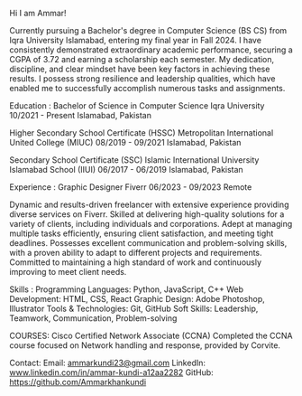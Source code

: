 Hi I am Ammar!

Currently pursuing a Bachelor's degree in Computer Science (BS CS) from Iqra University Islamabad, entering my final year in Fall 2024. 
I have consistently demonstrated extraordinary academic performance, securing a CGPA of 3.72 and earning a scholarship each semester. 
My dedication, discipline, and clear mindset have been key factors in achieving these results. 
I possess strong resilience and leadership qualities, which have enabled me to successfully accomplish numerous tasks and assignments.

Education :
Bachelor of Science in Computer Science
Iqra University
10/2021 - Present
Islamabad, Pakistan

Higher Secondary School Certificate (HSSC)
Metropolitan International United College (MIUC)
08/2019 - 09/2021
Islamabad, Pakistan

Secondary School Certificate (SSC)
Islamic International University Islamabad School (IIUI)
06/2017 - 06/2019
Islamabad, Pakistan

Experience :
Graphic Designer
Fiverr
06/2023 - 09/2023
Remote

Dynamic and results-driven freelancer with extensive experience providing diverse services on Fiverr. 
Skilled at delivering high-quality solutions for a variety of clients, including individuals and corporations. 
Adept at managing multiple tasks efficiently, ensuring client satisfaction, and meeting tight deadlines. 
Possesses excellent communication and problem-solving skills, with a proven ability to adapt to different projects and requirements. 
Committed to maintaining a high standard of work and continuously improving to meet client needs.

Skills :
Programming Languages: Python, JavaScript, C++
Web Development: HTML, CSS, React
Graphic Design: Adobe Photoshop, Illustrator
Tools & Technologies: Git, GitHub
Soft Skills: Leadership, Teamwork, Communication, Problem-solving

COURSES: 
Cisco Certified Network Associate (CCNA)
Completed the CCNA course focused on Network
handling and response, provided by Corvite.


Contact:
Email: ammarkundi23@gmail.com
LinkedIn: www.linkedin.com/in/ammar-kundi-a12aa2282
GitHub: https://github.com/Ammarkhankundi
